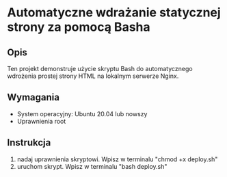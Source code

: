 # Automatyczne wdrażanie statycznej strony za pomocą Basha

## Opis
Ten projekt demonstruje użycie skryptu Bash do automatycznego wdrożenia prostej strony HTML na lokalnym serwerze Nginx.

## Wymagania
- System operacyjny: Ubuntu 20.04 lub nowszy
- Uprawnienia root

## Instrukcja
1. nadaj uprawnienia skryptowi. Wpisz w terminalu "chmod +x deploy.sh"
2. uruchom skrypt. Wpisz w terminalu "bash deploy.sh"
